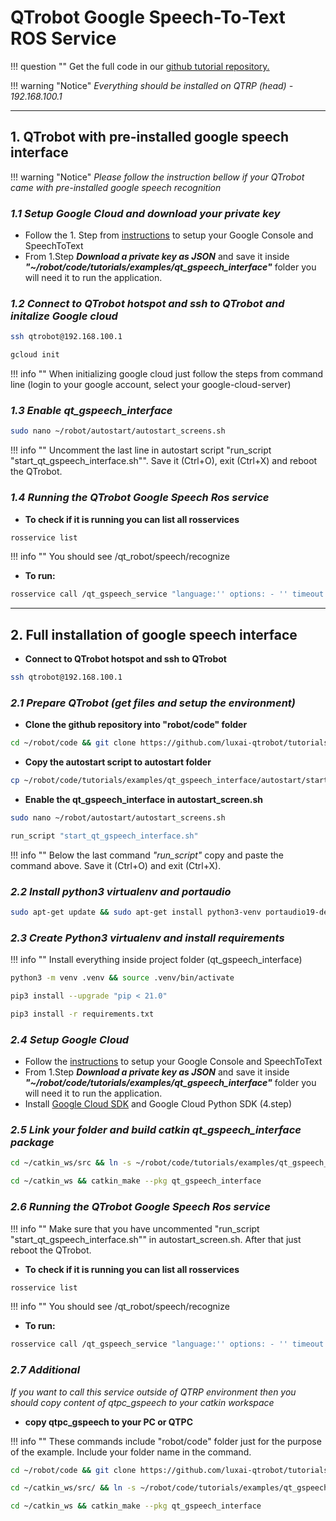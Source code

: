# QTrobot Google Speech-To-Text ROS Service

!!! question ""
    Get the full code in our [github tutorial repository.](ttps://github.com/luxai-qtrobot/tutorials/blob/master/examples/qt_gspeech_interface/README.md)

!!! warning "Notice"
    *Everything should be installed on QTRP (head) - 192.168.100.1*

----
## **1. QTrobot with pre-installed google speech interface**

!!! warning "Notice"
    *Please follow the instruction bellow if your QTrobot came with pre-installed google speech recognition*

### ***1.1 Setup Google Cloud and download your private key***

 - Follow the 1. Step from [instructions](https://cloud.google.com/speech-to-text/docs/quickstart-client-libraries#before-you-begin) to setup your Google Console and SpeechToText
 - From 1.Step ***Download a private key as JSON*** and save it inside ***"~/robot/code/tutorials/examples/qt_gspeech_interface"*** folder you will need it to run the application.

### ***1.2 Connect to QTrobot hotspot and ssh to QTrobot and initalize Google cloud***

```bash
ssh qtrobot@192.168.100.1
```

```bash
gcloud init
```

!!! info ""
    When initializing google cloud just follow the steps from command line (login to your google account, select your google-cloud-server)

### ***1.3 Enable qt_gspeech_interface***

```bash
sudo nano ~/robot/autostart/autostart_screens.sh
```

!!! info ""
    Uncomment the last line in autostart script "run_script "start_qt_gspeech_interface.sh"". Save it (Ctrl+O), exit (Ctrl+X) and reboot the QTrobot.

### ***1.4 Running the QTrobot Google Speech Ros service***

- **To check if it is running you can list all rosservices**

```bash
rosservice list
```

!!! info ""
    You should see /qt_robot/speech/recognize

- **To run:**

```bash
rosservice call /qt_gspeech_service "language:'' options: - '' timeout:10"
```

----

## **2. Full installation of google speech interface**

-  **Connect to QTrobot hotspot and ssh to QTrobot**
```bash
ssh qtrobot@192.168.100.1
```

### ***2.1 Prepare QTrobot (get files and setup the environment)***


- **Clone the github repository into "robot/code" folder**

```bash
cd ~/robot/code && git clone https://github.com/luxai-qtrobot/tutorials.git
```


- **Copy the autostart script to autostart folder**

```bash
cp ~/robot/code/tutorials/examples/qt_gspeech_interface/autostart/start_qt_gspeech_interface.sh ~/robot/autostart
```

- **Enable the qt_gspeech_interface in autostart_screen.sh**

```bash
sudo nano ~/robot/autostart/autostart_screens.sh
```

```bash
run_script "start_qt_gspeech_interface.sh"
```

!!! info ""
    Below the last command *"run_script"* copy and paste the command above. Save it (Ctrl+O) and exit (Ctrl+X).


### ***2.2 Install python3 virtualenv and portaudio***

```bash
sudo apt-get update && sudo apt-get install python3-venv portaudio19-dev
```

### ***2.3 Create Python3 virtualenv and install requirements***

!!! info ""
    Install everything inside project folder (qt_gspeech_interface)

```bash
python3 -m venv .venv && source .venv/bin/activate
```

```bash
pip3 install --upgrade "pip < 21.0"
```

```bash
pip3 install -r requirements.txt
```



### ***2.4 Setup Google Cloud***

 - Follow the [instructions](https://cloud.google.com/speech-to-text/docs/quickstart-client-libraries) to setup your Google Console and SpeechToText
 - From 1.Step ***Download a private key as JSON*** and save it inside ***"~/robot/code/tutorials/examples/qt_gspeech_interface"*** folder you will need it to run the application.
 - Install [Google Cloud SDK](https://cloud.google.com/sdk/docs/install) and Google Cloud Python SDK (4.step)

### ***2.5 Link your folder and build catkin qt_gspeech_interface package***

```bash
cd ~/catkin_ws/src && ln -s ~/robot/code/tutorials/examples/qt_gspeech_interface .
```

```bash
cd ~/catkin_ws && catkin_make --pkg qt_gspeech_interface
```

### ***2.6 Running the QTrobot Google Speech Ros service***

!!! info ""
    Make sure that you have uncommented "run_script "start_qt_gspeech_interface.sh"" in autostart_screen.sh.
    After that just reboot the QTrobot.

- **To check if it is running you can list all rosservices**

```bash
rosservice list
```

!!! info ""
    You should see /qt_robot/speech/recognize

- **To run:**

```bash
rosservice call /qt_gspeech_service "language:'' options: - '' timeout:10"
```

### ***2.7 Additional***

*If you want to call this service outside of QTRP environment then you should copy content of qtpc_gspeech to your catkin workspace*

- **copy qtpc_gspeech to your PC or QTPC**

!!! info ""
    These commands include "robot/code" folder just for the purpose of the example. Include your folder name in the command.

```bash
cd ~/robot/code && git clone https://github.com/luxai-qtrobot/tutorials.git
```

```bash
cd ~/catkin_ws/src/ && ln -s ~/robot/code/tutorials/examples/qt_gspeech_interface/qtpc_gspeech qt_gspeech_interface
```

```bash
cd ~/catkin_ws && catkin_make --pkg qt_gspeech_interface
```
